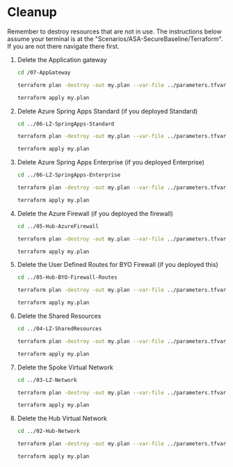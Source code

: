 # Cleanup

Remember to destroy resources that are not in use. The instructions below assume your terminal is at the "Scenarios/ASA-SecureBaseline/Terraform". If you are not there navigate there first.

1. Delete the Application gateway

   ```bash
   cd /07-AppGateway 
   ```

   ```bash
   terraform plan -destroy -out my.plan --var-file ../parameters.tfvars
   ```

   ```bash
   terraform apply my.plan
   ```

2. Delete Azure Spring Apps Standard (if you deployed Standard)

   ```bash
   cd ../06-LZ-SpringApps-Standard
   ```

   ```bash
   terraform plan -destroy -out my.plan --var-file ../parameters.tfvars
   ```

   ```bash
   terraform apply my.plan
   ```

   

3. Delete Azure Spring Apps Enterprise (if you deployed Enterprise)

   ```bash
   cd ../06-LZ-SpringApps-Enterprise
   ```

   ```bash
   terraform plan -destroy -out my.plan --var-file ../parameters.tfvars
   ```

   ```bash
   terraform apply my.plan
   ```

4. Delete the Azure Firewall (if you deployed the firewall)

   ```bash
   cd ../05-Hub-AzureFirewall
   ```

   ```bash
   terraform plan -destroy -out my.plan --var-file ../parameters.tfvars
   ```

   ```bash
   terraform apply my.plan
   ```

5. Delete the User Defined Routes for BYO Firewall (if you deployed this)

   ```bash
   cd ../05-Hub-BYO-Firewall-Routes
   ```

   ```bash
   terraform plan -destroy -out my.plan --var-file ../parameters.tfvars
   ```

   ```bash
   terraform apply my.plan
   ```

6. Delete the Shared Resources

   ```bash
   cd ../04-LZ-SharedResources
   ```

   ```bash
   terraform plan -destroy -out my.plan --var-file ../parameters.tfvars
   ```

   ```bash
   terraform apply my.plan
   ```

7. Delete the Spoke Virtual Network

   ```bash
   cd ../03-LZ-Network
   ```

   ```bash
   terraform plan -destroy -out my.plan --var-file ../parameters.tfvars
   ```

   ```bash
   terraform apply my.plan
   ```

8. Delete the Hub Virtual Network

   ```bash
   cd ../02-Hub-Network
   ```

   ```bash
   terraform plan -destroy -out my.plan --var-file ../parameters.tfvars
   ```

   ```bash
   terraform apply my.plan
   ```